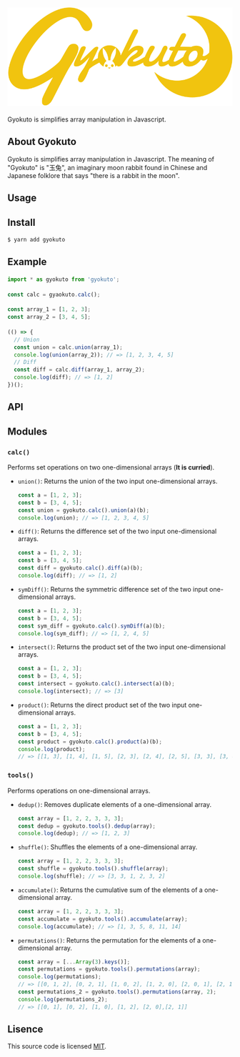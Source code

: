 ![logo](https://github.com/redpeacock78/gyokuto/blob/master/docs/logo.svg)
---
Gyokuto is simplifies array manipulation in Javascript.  

About Gyokuto
---
Gyokuto is simplifies array manipulation in Javascript. The meaning of "Gyokuto" is "玉兔", an imaginary moon rabbit found in Chinese and Japanese folklore that says "there is a rabbit in the moon".  

Usage
---
## Install
```bash
$ yarn add gyokuto
```
## Example
```javascript
import * as gyokuto from 'gyokuto';

const calc = gyaokuto.calc();

const array_1 = [1, 2, 3];
const array_2 = [3, 4, 5];

(() => {
  // Union
  const union = calc.union(array_1);
  console.log(union(array_2)); // => [1, 2, 3, 4, 5]
  // Diff
  const diff = calc.diff(array_1, array_2);
  console.log(diff); // => [1, 2]
})();
```

API
---
## Modules
### `calc()`
Performs set operations on two one-dimensional arrays (**It is curried**).
- `union()`: Returns the union of the two input one-dimensional arrays.
  ```javascript
  const a = [1, 2, 3];
  const b = [3, 4, 5];
  const union = gyokuto.calc().union(a)(b);
  console.log(union); // => [1, 2, 3, 4, 5]
  ```
- `diff()`: Returns the difference set of the two input one-dimensional arrays.
  ```javascript
  const a = [1, 2, 3];
  const b = [3, 4, 5];
  const diff = gyokuto.calc().diff(a)(b);
  console.log(diff); // => [1, 2]
  ```
- `symDiff()`: Returns the symmetric difference set of the two input one-dimensional arrays.
  ```javascript
  const a = [1, 2, 3];
  const b = [3, 4, 5];
  const sym_diff = gyokuto.calc().symDiff(a)(b);
  console.log(sym_diff); // => [1, 2, 4, 5]
  ```
- `intersect()`: Returns the product set of the two input one-dimensional arrays.
  ```javascript
  const a = [1, 2, 3];
  const b = [3, 4, 5];
  const intersect = gyokuto.calc().intersect(a)(b);
  console.log(intersect); // => [3]
  ```
- `product()`: Returns the direct product set of the two input one-dimensional arrays.
  ```javascript
  const a = [1, 2, 3];
  const b = [3, 4, 5];
  const product = gyokuto.calc().product(a)(b);
  console.log(product); 
  // => [[1, 3], [1, 4], [1, 5], [2, 3], [2, 4], [2, 5], [3, 3], [3, 4], [3, 5]]
  ```
### `tools()`
Performs operations on one-dimensional arrays.
- `dedup()`: Removes duplicate elements of a one-dimensional array.
  ```javascript
  const array = [1, 2, 2, 3, 3, 3];
  const dedup = gyokuto.tools().dedup(array);
  console.log(dedup); // => [1, 2, 3]
  ```
- `shuffle()`: Shuffles the elements of a one-dimensional array.
  ```javascript
  const array = [1, 2, 2, 3, 3, 3];
  const shuffle = gyokuto.tools().shuffle(array);
  console.log(shuffle); // => [3, 3, 1, 2, 3, 2]
  ```
- `accumulate()`: Returns the cumulative sum of the elements of a one-dimensional array.
  ```javascript
  const array = [1, 2, 2, 3, 3, 3];
  const accumulate = gyokuto.tools().accumulate(array);
  console.log(accumulate); // => [1, 3, 5, 8, 11, 14]
  ```
- `permutations()`: Returns the permutation for the elements of a one-dimensional array.
  ```javascript
  const array = [...Array(3).keys()];
  const permutations = gyokuto.tools().permutations(array);
  console.log(permutations);
  // => [[0, 1, 2], [0, 2, 1], [1, 0, 2], [1, 2, 0], [2, 0, 1], [2, 1, 0]]
  const permutations_2 = gyokuto.tools().permutations(array, 2);
  console.log(permutations_2);
  // => [[0, 1], [0, 2], [1, 0], [1, 2], [2, 0],[2, 1]]
  ```

Lisence
---
This source code is licensed [MIT](https://github.com/redpeacock78/gyokuto/blob/master/LICENCE).